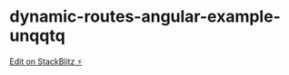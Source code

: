 # dynamic-routes-angular-example-unqqtq

[Edit on StackBlitz ⚡️](https://stackblitz.com/edit/dynamic-routes-angular-example-unqqtq)